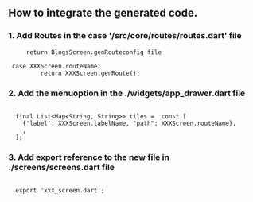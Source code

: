 ## How to integrate the generated code.

### 1. Add Routes in the  case '/src/core/routes/routes.dart' file
         return BlogsScreen.genRouteconfig file

```text
 case XXXScreen.routeName:
         return XXXScreen.genRoute();
```

### 2. Add the menuoption in the ./widgets/app_drawer.dart file
         

 

```text

  final List<Map<String, String>> tiles =  const [
    {'label': XXXScreen.labelName, "path": XXXScreen.routeName},
    ,
  ];
```

### 3. Add export reference to the new file in ./screens/screens.dart file

```text

  export 'xxx_screen.dart';
```

